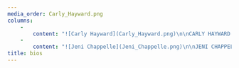 ```yaml
---
media_order: Carly_Hayward.png
columns:
    -
        content: "![Carly Hayward](Carly_Hayward.png)\n\nCARLY HAYWARD is a developmental novel editor who helps authors find their voice and bring their book to light. With 10+ years in publishing, she’s worked all over the industry, including at a big 5 publishing house, a small press, and a literary agency. She is a co-founding Revise & Resub (#RevPit) editor as well as an EFA member. Editing combines her love of reading, giving advice, and logic puzzles. When not reading or working she lounges with her husband being vastly amused by their cats or binge-watching TV.\n\n[BookLightEditorial.com](https://booklighteditorial.com?target=_blank) <br>\n[Carly's Twitter](https://twitter.com/FromCarly?target=_blank)"
    -
        content: "![Jeni Chappelle](Jeni_Chappelle.png)\n\nJENI CHAPPELLE is a freelance novel editor with ten years’ experience, co-founding editor and board member for Revise & Resub (#RevPit) and member of AWP, EFA, and ACES. She also co-hosts another podcast, Indie Chicks. Jeni loves working with authors of all levels to shape their stories and bring their books out into the world. She considers herself a hobbit (minus the big, hairy feet) and lives in a tiny town near Charlotte, NC with her family and way too many pets. \n\n[JeniChappelleEditorial.com](https://www.jenichappelleeditorial.com?target=_blank) <br>\n[Jeni's Twitter](https://twitter.com/jenichappelle?target=_blank)"
title: bios
---
```


